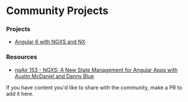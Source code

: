 # Community Projects

### Projects
- [Angular 6 with NGXS and NX](https://xmlking.github.io/nx-starter-kit/home)

### Resources
- [ngAir 153 - NGXS: A New State Management for Angular Apps with Austin McDaniel and Danny Blue](https://www.youtube.com/watch?v=rkn73khwfWU&feature=youtu.be)

If you have content you'd like to share with the community, make a PR to add it here.
